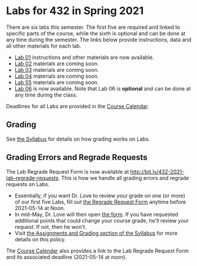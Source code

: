 # Labs for 432 in Spring 2021

There are six labs this semester. The first five are required and linked to specific parts of the course, while the sixth is optional and can be done at any time during the semester. The links below provide instructions, data and all other materials for each lab.

- [Lab 01](https://github.com/THOMASELOVE/432-2021/tree/master/labs/lab01) instructions and other materials are now available.
- [Lab 02](https://github.com/THOMASELOVE/432-2021/tree/master/labs/lab02) materials are coming soon.
- [Lab 03](https://github.com/THOMASELOVE/432-2021/tree/master/labs/lab03) materials are coming soon.
- [Lab 04](https://github.com/THOMASELOVE/432-2021/tree/master/labs/lab04) materials are coming soon.
- [Lab 05](https://github.com/THOMASELOVE/432-2021/tree/master/labs/lab05) materials are coming soon.
- [Lab 06](https://github.com/THOMASELOVE/432-2021/tree/master/labs/lab06) is now available. Note that Lab 06 is **optional** and can be done at any time during the class.

Deadlines for all Labs are provided in the [Course Calendar](https://thomaselove.github.io/432/calendar.html).

## Grading

See [the Syllabus](https://thomaselove.github.io/432-2021-syllabus/assignments-and-grading.html) for details on how grading works on Labs.

## Grading Errors and Regrade Requests

The Lab Regrade Request Form is now available at http://bit.ly/432-2021-lab-regrade-requests. This is how we handle all grading errors and regrade requests on Labs. 

- Essentially, if you want Dr. Love to review your grade on one (or more) of our first five Labs, fill out [the Regrade Request Form](http://bit.ly/432-2021-lab-regrade-requests) anytime before 2021-05-14 at Noon. 
- In mid-May, Dr. Love will then open [the form](http://bit.ly/432-2021-lab-regrade-requests). If you have requested additional points that could change your course grade, he'll review your request. If not, then he won't. 
- Visit [the Assignments and Grading section of the Syllabus](https://thomaselove.github.io/432-2021-syllabus/assignments-and-grading.html) for more details on this policy.

The [Course Calendar](https://thomaselove.github.io/432/calendar.html) also provides a link to the Lab Regrade Request Form and its associated deadline (2021-05-14 at noon). 
